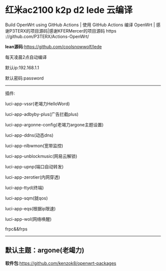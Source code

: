 # 红米ac2100 k2p d2 lede 云编译
Build OpenWrt using GitHub Actions | 使用 GitHub Actions 编译 OpenWrt | 感谢P3TERX的项目源码|感谢KFERMercer的项目源码
https ://github.com/P3TERX/Actions-OpenWrt/

**lean源码**:https://github.com/coolsnowwolf/lede

每天凌晨2点自动编译

默认ip:192.168.1.1

默认密码:password

---
插件:

luci-app-vssr(老竭力HelloWord)

luci-app-adbyby-plus(广告拦截plus)

luci-app-argonne-config(老竭力argone主题设置)

luci-app-ddns(动态dns)

luci-app-nlbwmon(宽带监控)

luci-app-unblockmusic(网易云解锁)

luci-app-upnp(端口自动转发)

luci-app-zerotier(内网穿透)

luci-app-ttyd(终端)

luci-app-sqm(就qos)

luci-app-eqs(根据ip限速)

luci-app-wol(网络唤醒)

frpc&&frps

---
默认主题：argone(老竭力)
---
**软件包**:https://github.com/kenzok8/openwrt-packages